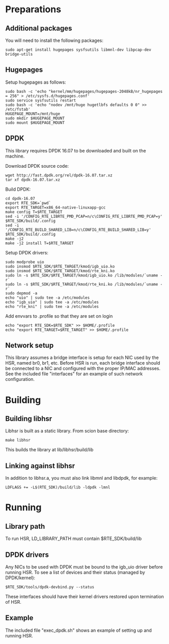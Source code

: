 # Preparations

## Additional packages
You will need to install the following packages:
```
sudo apt-get install hugepages sysfsutils libmnl-dev libpcap-dev bridge-utils
```

## Hugepages
Setup hugepages as follows:
```
sudo bash -c 'echo "kernel/mm/hugepages/hugepages-2048kB/nr_hugepages = 256" > /etc/sysfs.d/hugepages.conf'
sudo service sysfsutils restart
sudo bash -c 'echo "nodev /mnt/huge hugetlbfs defaults 0 0" >> /etc/fstab'
HUGEPAGE_MOUNT=/mnt/huge
sudo mkdir $HUGEPAGE_MOUNT
sudo mount $HUGEPAGE_MOUNT
```

## DPDK
This library requires DPDK 16.07 to be downloaded and built on the machine.

Download DPDK source code:
```
wget http://fast.dpdk.org/rel/dpdk-16.07.tar.xz
tar xf dpdk-16.07.tar.xz
```

Build DPDK:
```
cd dpdk-16.07
export RTE_SDK=`pwd`
export RTE_TARGET=x86_64-native-linuxapp-gcc
make config T=$RTE_TARGET
sed -i '/CONFIG_RTE_LIBRTE_PMD_PCAP=n/c\CONFIG_RTE_LIBRTE_PMD_PCAP=y' $RTE_SDK/build/.config
sed -i '/CONFIG_RTE_BUILD_SHARED_LIB=n/c\CONFIG_RTE_BUILD_SHARED_LIB=y' $RTE_SDK/build/.config
make -j2
make -j2 install T=$RTE_TARGET
```

Setup DPDK drivers:
```
sudo modprobe uio
sudo insmod $RTE_SDK/$RTE_TARGET/kmod/igb_uio.ko
sudo insmod $RTE_SDK/$RTE_TARGET/kmod/rte_kni.ko
sudo ln -s $RTE_SDK/$RTE_TARGET/kmod/igb_uio.ko /lib/modules/`uname -r`
sudo ln -s $RTE_SDK/$RTE_TARGET/kmod/rte_kni.ko /lib/modules/`uname -r`
sudo depmod -a
echo "uio" | sudo tee -a /etc/modules
echo "igb_uio" | sudo tee -a /etc/modules
echo "rte_kni" | sudo tee -a /etc/modules
```

Add envvars to .profile so that they are set on login
```
echo "export RTE_SDK=$RTE_SDK" >> $HOME/.profile
echo "export RTE_TARGET=$RTE_TARGET" >> $HOME/.profile
```

## Network setup
This library assumes a bridge interface is setup for each NIC used by the HSR, named br0, br1, etc.
Before HSR is run, each bridge interface should be connected to a NIC and configured with the proper IP/MAC addresses.
See the included file "interfaces" for an example of such network configuration.


# Building

## Building libhsr
Libhsr is built as a static library. From scion base directory:
```
make libhsr
```
This builds the library at lib/libhsr/build/lib

## Linking against libhsr
In addition to libhsr.a, you must also link libmnl and libdpdk, for example:
```
LDFLAGS += -L$(RTE_SDK)/build/lib -ldpdk -lmnl
```


# Running

## Library path
To run HSR, LD_LIBRARY_PATH must contain $RTE_SDK/build/lib

## DPDK drivers
Any NICs to be used with DPDK must be bound to the igb_uio driver before running HSR. To see a list of devices and their status (managed by DPDK/kernel):
```
$RTE_SDK/tools/dpdk-devbind.py --status
```
These interfaces should have their kernel drivers restored upon termination of HSR.

## Example
The included file "exec_dpdk.sh" shows an example of setting up and running HSR.
